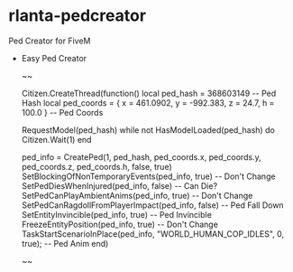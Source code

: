 # rlanta-pedcreator
Ped Creator for FiveM

- Easy Ped Creator

  	~~

    Citizen.CreateThread(function()
    local ped_hash = 368603149 -- Ped Hash
    local ped_coords = { x = 461.0902, y = -992.383, z = 24.7, h = 100.0 } -- Ped Coords
 
    RequestModel(ped_hash)
    while not HasModelLoaded(ped_hash) do
        Citizen.Wait(1)
    end
  
    ped_info = CreatePed(1, ped_hash, ped_coords.x, ped_coords.y, ped_coords.z, ped_coords.h, false, true)
    SetBlockingOfNonTemporaryEvents(ped_info, true) -- Don't Change
    SetPedDiesWhenInjured(ped_info, false) -- Can Die?
    SetPedCanPlayAmbientAnims(ped_info, true) -- Don't Change
    SetPedCanRagdollFromPlayerImpact(ped_info, false) -- Ped Fall Down
    SetEntityInvincible(ped_info, true)    -- Ped Invincible
    FreezeEntityPosition(ped_info, true) -- Don't Change
  TaskStartScenarioInPlace(ped_info, "WORLD_HUMAN_COP_IDLES", 0, true); -- Ped Anim
  end)

  	~~
